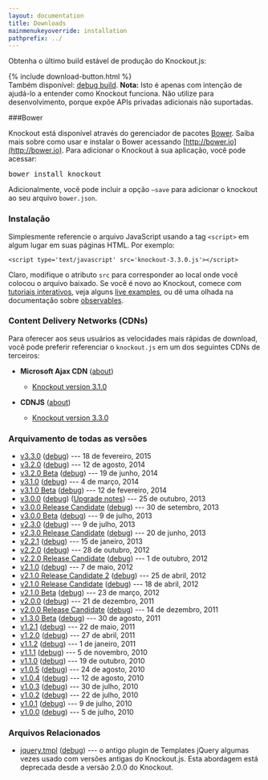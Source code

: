 ```yaml
---
layout: documentation
title: Downloads
mainmenukeyoverride: installation
pathprefix: ../
---
```


Obtenha o último build estável de produção do Knockout.js:

<div class="download-panel">
    {% include download-button.html %}
</div>

<div class="download-debug-panel">
    Também disponível: <a href='http://knockoutjs.com/downloads/knockout-3.3.0.debug.js'>debug build</a>.
    <strong>Nota:</strong> Isto é apenas com intenção de ajudá-lo a entender como Knockout funciona. Não utilize para desenvolvimento, porque expõe APIs privadas adicionais não suportadas.
</div>

###Bower

Knockout está disponível através do gerenciador de pacotes [Bower](http://bower.io). Saiba mais sobre como usar e instalar o Bower acessando [http://bower.io](http://bower.io). Para adicionar o Knockout à sua aplicação, você pode acessar:

<div class="download-bower">
    <pre class="brush:bash">bower install knockout</pre>
</div>

Adicionalmente, você pode incluir a opção `—save` para adicionar o knockout ao seu arquivo `bower.json`.

### Instalação

Simplesmente referencie o arquivo JavaScript usando a tag `<script>` em algum lugar em suas páginas HTML. Por exemplo:

    <script type='text/javascript' src='knockout-3.3.0.js'></script>

Claro, modifique o atributo `src` para corresponder ao local onde você colocou o arquivo baixado. Se você é novo ao Knockout, comece com [tutoriais interativos](http://learn.knockoutjs.com), veja alguns [live examples](http://knockoutjs.com/examples/), ou dê uma olhada na documentação sobre [observables](../documentation/observables.html).

### Content Delivery Networks (CDNs)

Para oferecer aos seus usuários as velocidades mais rápidas de download, você pode preferir referenciar o `knockout.js` em um dos seguintes CDNs de terceiros:

* **Microsoft Ajax CDN** ([about](http://www.asp.net/ajaxlibrary/CDN.ashx))

  * [Knockout version 3.1.0](http://ajax.aspnetcdn.com/ajax/knockout/knockout-3.1.0.js)

* **CDNJS** ([about](https://cdnjs.com/))

  * [Knockout version 3.3.0](https://cdnjs.cloudflare.com/ajax/libs/knockout/3.3.0/knockout-min.js)

### Arquivamento de todas as versões

* [v3.3.0](http://knockoutjs.com/downloads/knockout-3.3.0.js) ([debug](http://knockoutjs.com/downloads/knockout-3.3.0.debug.js)) --- 18 de fevereiro, 2015
* [v3.2.0](http://knockoutjs.com/downloads/knockout-3.2.0.js) ([debug](http://knockoutjs.com/downloads/knockout-3.2.0.debug.js)) --- 12 de agosto, 2014
* [v3.2.0 Beta](http://knockoutjs.com/downloads/knockout-3.2.0beta.js) ([debug](http://knockoutjs.com/downloads/knockout-3.2.0beta.debug.js)) --- 19 de junho, 2014
* [v3.1.0](http://knockoutjs.com/downloads/knockout-3.1.0.js) ([debug](http://knockoutjs.com/downloads/knockout-3.1.0.debug.js)) --- 4 de março, 2014
* [v3.1.0 Beta](http://knockoutjs.com/downloads/knockout-3.1.0beta.js) ([debug](http://knockoutjs.com/downloads/knockout-3.1.0beta.debug.js)) --- 12 de fevereiro, 2014
* [v3.0.0](http://knockoutjs.com/downloads/knockout-3.0.0.js) ([debug](http://knockoutjs.com/downloads/knockout-3.0.0.debug.js)) ([Upgrade notes](http://knockoutjs.com/upgrade-notes/v3.0.0.html)) --- 25 de outubro, 2013
* [v3.0.0 Release Candidate](http://knockoutjs.com/downloads/knockout-3.0.0rc.js) ([debug](http://knockoutjs.com/downloads/knockout-3.0.0rc.debug.js)) --- 30 de setembro, 2013
* [v3.0.0 Beta](http://knockoutjs.com/downloads/knockout-3.0.0beta.js) ([debug](http://knockoutjs.com/downloads/knockout-3.0.0beta.debug.js)) --- 9 de julho, 2013
* [v2.3.0](http://knockoutjs.com/downloads/knockout-2.3.0.js) ([debug](http://knockoutjs.com/downloads/knockout-2.3.0.debug.js)) --- 9 de julho, 2013
* [v2.3.0 Release Candidate](http://knockoutjs.com/downloads/knockout-2.3.0rc.js) ([debug](http://knockoutjs.com/downloads/knockout-2.3.0rc.debug.js)) --- 20 de junho, 2013
* [v2.2.1](http://knockoutjs.com/downloads/knockout-2.2.1.js) ([debug](http://knockoutjs.com/downloads/knockout-2.2.1.debug.js)) --- 15 de janeiro, 2013
* [v2.2.0](http://knockoutjs.com/downloads/knockout-2.2.0.js) ([debug](http://knockoutjs.com/downloads/knockout-2.2.0.debug.js)) --- 28 de outubro, 2012
* [v2.2.0 Release Candidate](http://knockoutjs.com/downloads/knockout-2.2.0rc.js) ([debug](http://knockoutjs.com/downloads/knockout-2.2.0rc.debug.js)) --- 1 de outubro, 2012
* [v2.1.0](http://knockoutjs.com/downloads/knockout-2.1.0.js) ([debug](http://knockoutjs.com/downloads/knockout-2.1.0.debug.js)) --- 7 de maio, 2012
* [v2.1.0 Release Candidate 2](http://knockoutjs.com/downloads/knockout-2.1.0rc2.js) ([debug](http://knockoutjs.com/downloads/knockout-2.1.0rc2.debug.js)) --- 25 de abril, 2012
* [v2.1.0 Release Candidate](http://knockoutjs.com/downloads/knockout-2.1.0rc.js) ([debug](http://knockoutjs.com/downloads/knockout-2.1.0rc.debug.js)) --- 18 de abril, 2012
* [v2.1.0 Beta](http://knockoutjs.com/downloads/knockout-2.1.0beta.js) ([debug](http://knockoutjs.com/downloads/knockout-2.1.0beta.debug.js)) --- 23 de março, 2012
* [v2.0.0](http://knockoutjs.com/downloads/knockout-2.0.0.js) ([debug](http://knockoutjs.com/downloads/knockout-2.0.0.debug.js)) --- 21 de dezembro, 2011
* [v2.0.0 Release Candidate](http://knockoutjs.com/downloads/knockout-2.0.0rc.js) ([debug](http://knockoutjs.com/downloads/knockout-2.0.0rc.debug.js)) --- 14 de dezembro, 2011
* [v1.3.0 Beta](http://knockoutjs.com/downloads/knockout-1.3.0beta.js) ([debug](http://knockoutjs.com/downloads/knockout-1.3.0beta.debug.js)) --- 30 de agosto, 2011
* [v1.2.1](http://knockoutjs.com/downloads/knockout-1.2.1.js) ([debug](http://knockoutjs.com/downloads/knockout-1.2.1.debug.js)) --- 22 de maio, 2011
* [v1.2.0](http://knockoutjs.com/downloads/knockout-1.2.0.js) ([debug](http://knockoutjs.com/downloads/knockout-1.2.0.debug.js)) --- 27 de abril, 2011
* [v1.1.2](http://knockoutjs.com/downloads/knockout-1.1.2.js) ([debug](http://knockoutjs.com/downloads/knockout-1.1.2.debug.js)) --- 1 de janeiro, 2011
* [v1.1.1](http://knockoutjs.com/downloads/knockout-1.1.1.js) ([debug](http://knockoutjs.com/downloads/knockout-1.1.1.debug.js)) --- 5 de novembro, 2010
* [v1.1.0](http://knockoutjs.com/downloads/knockout-1.1.0.js) ([debug](http://knockoutjs.com/downloads/knockout-1.1.0.debug.js)) --- 19 de outubro, 2010
* [v1.0.5](http://knockoutjs.com/downloads/knockout-1.05.min.js) ([debug](http://knockoutjs.com/downloads/knockout-1.05.js)) --- 24 de agosto, 2010
* [v1.0.4](http://knockoutjs.com/downloads/knockout-1.04.min.js) ([debug](http://knockoutjs.com/downloads/knockout-1.04.js)) --- 12 de agosto, 2010
* [v1.0.3](http://knockoutjs.com/downloads/knockout-1.03.min.js) ([debug](http://knockoutjs.com/downloads/knockout-1.03.js)) --- 30 de julho, 2010
* [v1.0.2](http://knockoutjs.com/downloads/knockout-1.02.min.js) ([debug](http://knockoutjs.com/downloads/knockout-1.02.js)) --- 22 de julho, 2010
* [v1.0.1](http://knockoutjs.com/downloads/knockout-1.01.min.js) ([debug](http://knockoutjs.com/downloads/knockout-1.01.js)) --- 9 de julho, 2010
* [v1.0.0](http://knockoutjs.com/downloads/knockout-min.js) ([debug](http://knockoutjs.com/downloads/knockout.js)) --- 5 de julho, 2010


### Arquivos Relacionados

* [jquery.tmpl](http://knockoutjs.com/downloads/jquery.tmpl.min.js) ([debug](http://knockoutjs.com/downloads/jquery.tmpl.js)) --- o antigo plugin de Templates jQuery algumas vezes usado com versões antigas do Knockout.js. Esta abordagem está deprecada desde a versão 2.0.0 do Knockout.
